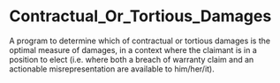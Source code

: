 # Contractual_Or_Tortious_Damages
A program to determine which of contractual or tortious damages is the optimal measure of damages, in a context where the claimant is in a position to elect (i.e. where both a breach of warranty claim and an actionable misrepresentation are available to him/her/it).
